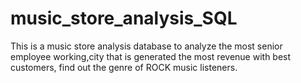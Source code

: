# music_store_analysis_SQL
This is a music store analysis database to analyze the most senior employee working,city that is generated the most revenue with best customers, find out the genre of ROCK music listeners.
